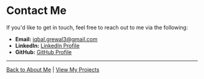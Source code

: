 # Contact Me

If you'd like to get in touch, feel free to reach out to me via the following:

- **Email:** [iqbal.grewal3@gmail.com](mailto:iqbal.grewal3@gmail.com)
- **LinkedIn:** [LinkedIn Profile](https://www.linkedin.com/in/your-profile)
- **GitHub:** [GitHub Profile](https://github.com/your-username)

---

[Back to About Me](index.md) | [View My Projects](projects.md)
